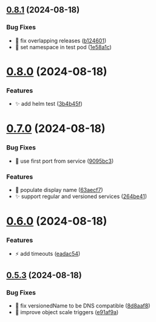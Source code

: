 ## [0.8.1](https://github.com/garrygerber/garrygerber.github.io/compare/simple_web-v0.8.0...simple_web-v0.8.1) (2024-08-18)


### Bug Fixes

* :bug: fix overlapping releases ([b124601](https://github.com/garrygerber/garrygerber.github.io/commit/b1246013182e7ad3eca53a6034652ebd6f50d6f0))
* :bug: set namespace in test pod ([1e58a1c](https://github.com/garrygerber/garrygerber.github.io/commit/1e58a1cf8707d966db93a1b4e5e0e7cab19c00ef))



# [0.8.0](https://github.com/garrygerber/garrygerber.github.io/compare/simple_web-v0.7.0...simple_web-v0.8.0) (2024-08-18)


### Features

* :sparkles: add helm test ([3b4b45f](https://github.com/garrygerber/garrygerber.github.io/commit/3b4b45fafc3b106772c2f43159b017259b9b59d6))



# [0.7.0](https://github.com/garrygerber/garrygerber.github.io/compare/simple_web-v0.6.0...simple_web-v0.7.0) (2024-08-18)


### Bug Fixes

* :bug: use first port from service ([9095bc3](https://github.com/garrygerber/garrygerber.github.io/commit/9095bc316778ab8c2febd78b228adc4dc2bd0a8e))


### Features

* :art: populate display name ([63aecf7](https://github.com/garrygerber/garrygerber.github.io/commit/63aecf76218280f132d596a533a5d64bc99d51d2))
* :sparkles: support regular and versioned services ([264be41](https://github.com/garrygerber/garrygerber.github.io/commit/264be41a3fa21e17b71dec23234e97717e92d5af))



# [0.6.0](https://github.com/garrygerber/garrygerber.github.io/compare/simple_web-v0.5.3...simple_web-v0.6.0) (2024-08-18)


### Features

* :zap: add timeouts ([eadac54](https://github.com/garrygerber/garrygerber.github.io/commit/eadac54370520d0811c2800555b6e0f9f50a1ec2))



## [0.5.3](https://github.com/garrygerber/garrygerber.github.io/compare/simple_web-v0.5.2...simple_web-v0.5.3) (2024-08-18)


### Bug Fixes

* :bug: fix versionedName to be DNS compatible ([8d8aaf8](https://github.com/garrygerber/garrygerber.github.io/commit/8d8aaf8e834ddb5a14e163aeee2263f7d75a3241))
* :bug: improve object scale triggers ([e91af9a](https://github.com/garrygerber/garrygerber.github.io/commit/e91af9aabdd92088d9aaadfd04f3e82988f43772))



